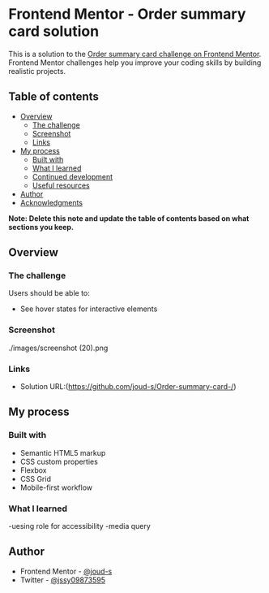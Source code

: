 # Frontend Mentor - Order summary card solution

This is a solution to the [Order summary card challenge on Frontend Mentor](https://www.frontendmentor.io/challenges/order-summary-component-QlPmajDUj). Frontend Mentor challenges help you improve your coding skills by building realistic projects.

## Table of contents

- [Overview](#overview)
  - [The challenge](#the-challenge)
  - [Screenshot](#screenshot)
  - [Links](#links)
- [My process](#my-process)
  - [Built with](#built-with)
  - [What I learned](#what-i-learned)
  - [Continued development](#continued-development)
  - [Useful resources](#useful-resources)
- [Author](#author)
- [Acknowledgments](#acknowledgments)

**Note: Delete this note and update the table of contents based on what sections you keep.**

## Overview

### The challenge

Users should be able to:

- See hover states for interactive elements

### Screenshot

./images/screenshot (20).png

### Links

- Solution URL:(https://github.com/joud-s/Order-summary-card-/)

## My process

### Built with

- Semantic HTML5 markup
- CSS custom properties
- Flexbox
- CSS Grid
- Mobile-first workflow

### What I learned

-uesing role for accessibility
-media query

## Author

- Frontend Mentor - [@joud-s](https://www.frontendmentor.io/profile/joud-s)
- Twitter - [@jssy09873595](https://www.twitter.com/jssy09873595)
